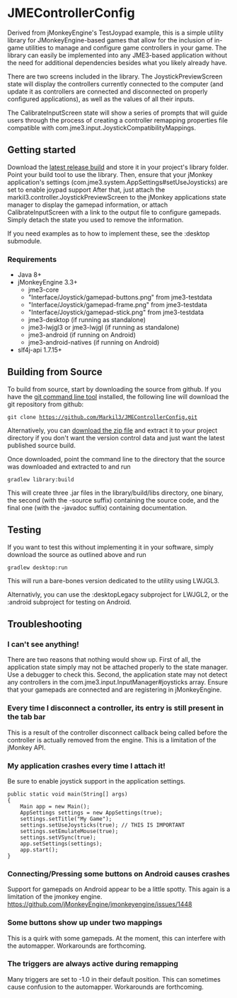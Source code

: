 # JMEControllerConfig
Derived from jMonkeyEngine's TestJoypad example, this is a simple utility library for JMonkeyEngine-based games that allow for the inclusion of in-game utilities to manage and configure game controllers in your game. The library can easily be implemented into any JME3-based application without the need for additional dependencies besides what you likely already have.

There are two screens included in the library. The JoystickPreviewScreen state will display the controllers currently connected to the computer (and update it as controllers are connected and disconnected on properly configured applications), as well as the values of all their inputs.

The CalibrateInputScreen state will show a series of prompts that will guide users through the process of creating a controller remapping properties file compatible with com.jme3.input.JoystickCompatibilityMappings.

## Getting started
Download the [latest release build](https://github.com/Markil3/JMEControllerConfig/releases) and store it in your project's library folder. Point your build tool to use the library. Then, ensure that your jMonkey application's settings (com.jme3.system.AppSettings#setUseJoysticks) are set to enable joypad support After that, just attach the markil3.controller.JoystickPreviewScreen to the jMonkey applications state manager to display the gamepad information, or attach CalibrateInputScreen with a link to the output file to configure gamepads. Simply detach the state you used to remove the information.

If you need examples as to how to implement these, see the :desktop submodule.

### Requirements
* Java 8+
* jMonkeyEngine 3.3+
    * jme3-core
    * "Interface/Joystick/gamepad-buttons.png" from jme3-testdata
    * "Interface/Joystick/gamepad-frame.png" from jme3-testdata
    * "Interface/Joystick/gamepad-stick.png" from jme3-testdata
    * jme3-desktop (if running as standalone)
    * jme3-lwjgl3 or jme3-lwjgl (if running as standalone)
    * jme3-android (if running on Android)
    * jme3-android-natives (if running on Android)
* slf4j-api 1.7.15+

## Building from Source
To build from source, start by downloading the source from github. If you have the [git command line tool](https://git-scm.com/downloads) installed, the following line will download the git repository from github:

<code>git clone https://github.com/Markil3/JMEControllerConfig.git</code>

Alternatively, you can [download the zip file](https://github.com/Markil3/JMEControllerConfig/archive/main.zip) and extract it to your project directory if you don't want the version control data and just want the latest published source build.

Once downloaded, point the command line to the directory that the source was downloaded and extracted to and run

<code>gradlew library:build</code>

This will create three .jar files in the library/build/libs directory, one binary, the second (with the -source suffix) containing the source code, and the final one (with the -javadoc suffix) containing documentation.

## Testing
If you want to test this without implementing it in your software, simply download the source as outlined above and run

<code>gradlew desktop:run</code>

This will run a bare-bones version dedicated to the utility using LWJGL3.

Alternativly, you can use the :desktopLegacy subproject for LWJGL2, or the :android subproject for testing on Android.

## Troubleshooting

### I can't see anything!
There are two reasons that nothing would show up. First of all, the application state simply may not be attached properly to the state manager. Use a debugger to check this. Second, the application state may not detect any controllers in the com.jme3.input.InputManager#joysticks array. Ensure that your gamepads are connected and are registering in jMonkeyEngine.

### Every time I disconnect a controller, its entry is still present in the tab bar
This is a result of the controller disconnect callback being called before the controller is actually removed from the engine. This is a limitation of the jMonkey API.

### My application crashes every time I attach it!
Be sure to enable joystick support in the application settings.

    public static void main(String[] args)
    {
        Main app = new Main();
        AppSettings settings = new AppSettings(true);
        settings.setTitle("My Game");
        settings.setUseJoysticks(true); // THIS IS IMPORTANT
        settings.setEmulateMouse(true);
        settings.setVSync(true);
        app.setSettings(settings);
        app.start();
    }

### Connecting/Pressing some buttons on Android causes crashes
Support for gamepads on Android appear to be a little spotty. This again is a limitation of the jmonkey engine. https://github.com/jMonkeyEngine/jmonkeyengine/issues/1448

### Some buttons show up under two mappings
This is a quirk with some gamepads. At the moment, this can interfere with the automapper. Workarounds are forthcoming.

### The triggers are always active during remapping
Many triggers are set to -1.0 in their default position. This can sometimes cause confusion to the automapper. Workarounds are forthcoming.
